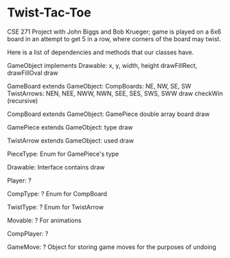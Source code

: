 # Twist-Tac-Toe
CSE 271 Project with John Biggs and Bob Krueger; game is played on a 6x6 board in an attempt to get 5 in a row, where corners of the board may twist.

Here is a list of dependencies and methods that our classes have.

GameObject implements Drawable:
x, y, width, height
drawFillRect, drawFillOval
draw

GameBoard extends GameObject:
CompBoards: NE, NW, SE, SW
TwistArrows: NEN, NEE, NWW, NWN, SEE, SES, SWS, SWW
draw
checkWin (recursive)

CompBoard extends GameObject:
GamePiece double array board
draw

GamePiece extends GameObject:
type
draw

TwistArrow extends GameObject:
used
draw

PieceType:
Enum for GamePiece's type

Drawable:
Interface contains draw

Player:
?

CompType:
? Enum for CompBoard

TwistType:
? Enum for TwistArrow

Movable:
? For animations

CompPlayer:
?

GameMove:
? Object for storing game moves for the purposes of undoing